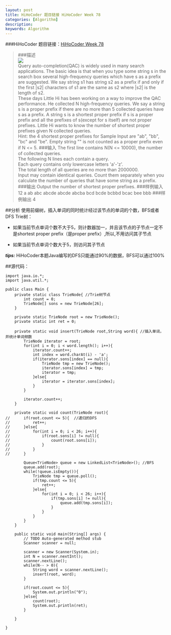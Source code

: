 ```yaml
---
layout: post
title: HiHoCoder 题目链接 HiHoCoder Week 78
categories: [Algorithm]
description: 
keywords: Algorithm
---
```


###HiHoCoder 题目链接：[HiHoCoder Week 78](http://hihocoder.com/contest/hiho78/problem/1)
>###描述</br>
<a href="http://i4.tietuku.com/8e622dec30fdfc71.png" title="点击显示原始图片"><img src="http://i4.tietuku.com/8e622dec30fdfc71t.jpg"></a></br>
Query auto-completion(QAC) is widely used in many search applications. The basic idea is that when you type some string s in the search box several high-frequency queries which have s as a prefix are suggested. We say string s1 has string s2 as a prefix if and only if the first |s2| characters of s1 are the same as s2 where |s2| is the length of s2.</br>
These days Little Hi has been working on a way to improve the QAC performance. He collected N high-frequency queries. We say a string s is a proper prefix if there are no more than 5 collected queries have s as a prefix. A string s is a shortest proper prefix if s is a proper prefix and all the prefixes of s(except for s itself) are not proper prefixes. Little Hi wants to know the number of shortest proper prefixes given N collected queries.</br>
Hint: the 4 shortest proper prefixes for Sample Input are "ab", "bb", "bc" and "be". Empty string "" is not counted as a proper prefix even if N <= 5.
>###输入
The first line contains N(N <= 10000), the number of collected queries.</br>
The following N lines each contain a query.</br>
Each query contains only lowercase letters 'a'-'z'.</br>
The total length of all queries are no more than 2000000.</br>
Input may contain identical queries. Count them separately when you calculate the number of queries that have some string as a prefix.</br>
>###输出
Output the number of shortest proper prefixes.
>###样例输入
    12
    a
    ab
    abc
    abcde
    abcde
    abcba
    bcd
    bcde
    bcbbd
    bcac
    bee
    bbb
>###样例输出
    4

##分析
使用前缀树，插入单词的同时统计经过该节点的单词的个数，BFS或者DFS Trie树：

- 如果当前节点单词个数不大于5，则计数器加一，并且该节点的子节点一定不是shortest proper prefix（是proper prefix）,所以,不用访问其子节点

- 如果当前节点单词个数大于5，则访问其子节点

***tips:*** HiHoCoder本题Java编写的DFS只能通过90%的数据，BFS可以通过100%

##源代码：

	import java.io.*;
	import java.util.*;
	
	public class Main {
		private static class TrieNode{ //Trie树节点
			int count = 0;
			TrieNode[] sons = new TrieNode[26];
		}
		
		private static TrieNode root = new TrieNode();
		private static int ret = 0;
		
		private static void insert(TrieNode root,String word){ //插入单词，并统计单词频数
			TrieNode iterator = root;
			for(int i = 0; i < word.length(); i++){
				iterator.count++;
				int index = word.charAt(i) - 'a';
				if(iterator.sons[index] == null){
					TrieNode tmp = new TrieNode();
					iterator.sons[index] = tmp;
					iterator = tmp;
				}else{
					iterator = iterator.sons[index];
				}
			}
			
			iterator.count++;
		}
		
		private static void count(TrieNode root){	
	//		if(root.count <= 5){  //递归的DFS
	//			ret++;
	//		}else{
	//			for(int i = 0; i < 26; i++){
	//				if(root.sons[i] != null){
	//					count(root.sons[i]);
	//				}
	//			}
	//		}		
			
			Queue<TrieNode> queue = new LinkedList<TrieNode>(); //BFS
			queue.add(root);
			while(!queue.isEmpty()){
				TrieNode tmp = queue.poll();
				if(tmp.count <= 5){
					ret++;
				}else{
					for(int i = 0; i < 26; i++){
						if(tmp.sons[i] != null){
							queue.add(tmp.sons[i]);
						}
					}
				}
			}
		}	
	
		public static void main(String[] args) {
			// TODO Auto-generated method stub
			Scanner scanner = null;
			
			scanner = new Scanner(System.in);
			int N = scanner.nextInt();
			scanner.nextLine();
			while(N-- > 0){
				String word = scanner.nextLine();
				insert(root, word);
			}
			
			if(root.count <= 5){
				System.out.println("0");
			}else{
				count(root);
				System.out.println(ret);
			}
	
		}
	
	}


